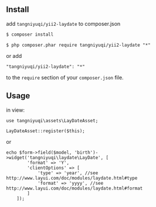 ## Install

add `tangniyuqi/yii2-laydate` to composer.json

```sh
$ composer install
```

```
$ php composer.phar require tangniyuqi/yii2-laydate "*"
```

or add

```
"tangniyuqi/yii2-laydate": "*"
```

to the ```require``` section of your `composer.json` file.

## Usage

in view:

```
use tangniyuqi\assets\LayDateAsset;

LayDateAsset::register($this);

```

or

```
echo $form->field($model, 'birth')->widget('tangniyuqi\laydate\LayDate', [
        'format' => 'Y',
        'clientOptions' => [
            'type' => 'year', //see http://www.layui.com/doc/modules/laydate.html#type
            'format' => 'yyyy', //see http://www.layui.com/doc/modules/laydate.html#format
        ]
    ]);
```